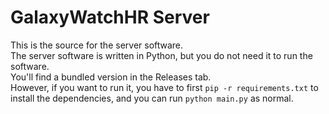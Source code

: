 # GalaxyWatchHR Server
This is the source for the server software.  
The server software is written in Python, but you do not need it to run the software.  
You'll find a bundled version in the Releases tab.  
However, if you want to run it, you have to first `pip -r requirements.txt` to install the dependencies, and you can run `python main.py` as normal.